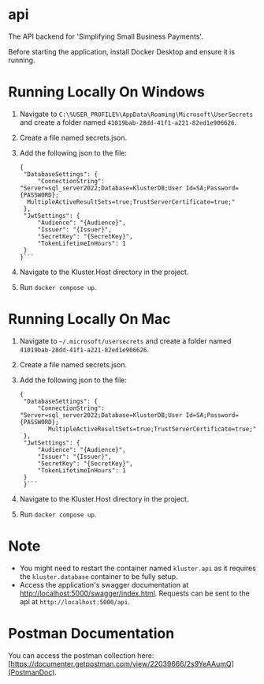 # api
The API backend for 'Simplifying Small Business Payments'.

Before starting the application, install Docker Desktop and ensure it is running.

# Running Locally On Windows
1. Navigate to `C:\%USER_PROFILE%\AppData\Roaming\Microsoft\UserSecrets` and create a folder named `41019bab-28dd-41f1-a221-82ed1e906626`.
2. Create a file named secrets.json.
3. Add the following json to the file:

   ```
   {
    "DatabaseSettings": {
        "ConnectionString": "Server=sql_server2022;Database=KlusterDB;User Id=SA;Password={PASSWORD};
     MultipleActiveResultSets=true;TrustServerCertificate=true;"
    },
    "JwtSettings": {
        "Audience": "{Audience}",
        "Issuer": "{Issuer}",
        "SecretKey": "{SecretKey}",
        "TokenLifetimeInHours": 1
    }
   }```
5. Navigate to the Kluster.Host directory in the project.
6. Run `docker compose up`.

# Running Locally On Mac
1. Navigate to `~/.microsoft/usersecrets` and create a folder named `41019bab-28dd-41f1-a221-82ed1e906626`.
2. Create a file named secrets.json.
3. Add the following json to the file:

   ```
   {
    "DatabaseSettings": {
        "ConnectionString": "Server=sql_server2022;Database=KlusterDB;User Id=SA;Password={PASSWORD};
           MultipleActiveResultSets=true;TrustServerCertificate=true;"
    },
    "JwtSettings": {
        "Audience": "{Audience}",
        "Issuer": "{Issuer}",
        "SecretKey": "{SecretKey}",
        "TokenLifetimeInHours": 1
    }
    }```
5. Navigate to the Kluster.Host directory in the project.
6. Run `docker compose up`.


# Note
- You might need to restart the container named `kluster.api` as it requires the `kluster.database` container to be fully setup.
- Access the application's swagger documentation at [http://localhost:5000/swagger/index.html](Swagger). Requests can be sent to the api at `http://localhost:5000/api`.

# Postman Documentation
You can access the postman collection here: [https://documenter.getpostman.com/view/22039666/2s9YeAAumQ](PostmanDoc).
